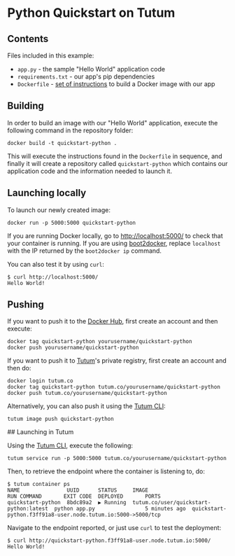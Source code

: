 Python Quickstart on Tutum
==========================


## Contents

Files included in this example:

* `app.py` - the sample "Hello World" application code
* `requirements.txt` - our app's pip dependencies
* `Dockerfile` - [set of instructions](https://docs.docker.com/reference/builder/) to build a Docker image with our app


## Building

In order to build an image with our "Hello World" application, execute the following command in the repository folder:

	docker build -t quickstart-python .
	
This will execute the instructions found in the `Dockerfile` in sequence, and finally it will create a repository called `quickstart-python` which contains our application code and the information needed to launch it.


## Launching locally

To launch our newly created image:

	docker run -p 5000:5000 quickstart-python

If you are running Docker locally, go to [http://localhost:5000/](http://localhost:5000/) to check that your container is running. If you are using [boot2docker](http://boot2docker.io), replace `localhost` with the IP returned by the `boot2docker ip` command.

You can also test it by using `curl`:

	$ curl http://localhost:5000/
	Hello World!


## Pushing

If you want to push it to the [Docker Hub](https://hub.docker.com), first create an account and then execute:

	docker tag quickstart-python yourusername/quickstart-python
	docker push yourusername/quickstart-python

If you want to push it to [Tutum](https://www.tutum.co)'s private registry, first create an account and then do:

	docker login tutum.co
	docker tag quickstart-python tutum.co/yourusername/quickstart-python
	docker push tutum.co/yourusername/quickstart-python

Alternatively, you can also push it using the [Tutum CLI](https://github.com/tutumcloud/tutum-cli):

	tutum image push quickstart-python


## Launching in Tutum

Using the [Tutum CLI](https://github.com/tutumcloud/tutum-cli), execute the following:

	tutum service run -p 5000:5000 tutum.co/yourusername/quickstart-python

Then, to retrieve the endpoint where the container is listening to, do:

	$ tutum container ps
	NAME               UUID      STATUS     IMAGE                                   RUN COMMAND       EXIT CODE  DEPLOYED       PORTS
	quickstart-python  8bdc89a2  ▶ Running  tutum.co/user/quickstart-python:latest  python app.py                5 minutes ago  quickstart-python.f3ff91a8-user.node.tutum.io:5000->5000/tcp

Navigate to the endpoint reported, or just use `curl` to test the deployment:

	$ curl http://quickstart-python.f3ff91a8-user.node.tutum.io:5000/
	Hello World!

